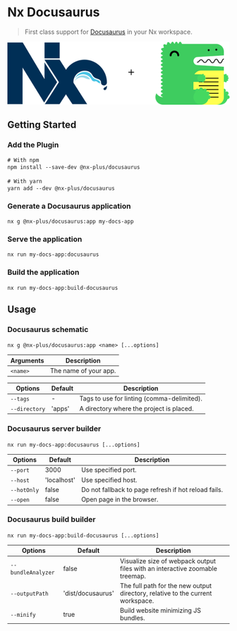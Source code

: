 # Nx Docusaurus

> First class support for [Docusaurus](https://v2.docusaurus.io/) in your Nx workspace.

<div align="center">
  <img src="https://raw.githubusercontent.com/ZachJW34/nx-plus/master/libs/docusaurus/nx-plus-docusaurus.png">
</div>

## Getting Started

### Add the Plugin

```
# With npm
npm install --save-dev @nx-plus/docusaurus

# With yarn
yarn add --dev @nx-plus/docusaurus
```

### Generate a Docusaurus application

```
nx g @nx-plus/docusaurus:app my-docs-app
```

### Serve the application

```
nx run my-docs-app:docusaurus
```

### Build the application
```
nx run my-docs-app:build-docusaurus
```

## Usage

### Docusaurus schematic

`nx g @nx-plus/docusaurus:app <name> [...options]`

| Arguments | Description                    |
| --------- | ------------------------------ |
| `<name>`  | The name of your app.          |

| Options           | Default | Description                                |
| ----------------- | ------- | ------------------------------------------ |
| `--tags`          | -       | Tags to use for linting (comma-delimited). |
| `--directory`     | 'apps'  | A directory where the project is placed.   |

### Docusaurus server builder

`nx run my-docs-app:docusaurus [...options]`

| Options           | Default     | Description                                          |
| ----------------- | ----------- | ---------------------------------------------------- |
| `--port`          | 3000        | Use specified port.                                  |
| `--host`          | 'localhost' | Use specified host.                                  |
| `--hotOnly`       | false       | Do not fallback to page refresh if hot reload fails. |
| `--open`          | false       | Open page in the browser.                            |

### Docusaurus build builder

`nx run my-docs-app:build-docusaurus [...options]`

| Options            | Default           | Description                                                                    |
| ------------------ | ----------------- | ------------------------------------------------------------------------------ |
| `--bundleAnalyzer` | false             | Visualize size of webpack output files with an interactive zoomable treemap.   |
| `--outputPath`     | 'dist/docusaurus' | The full path for the new output directory, relative to the current workspace. |
| `--minify`         | true              | Build website minimizing JS bundles.                                           |
